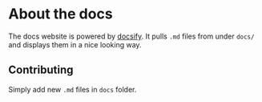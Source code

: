 # About the docs

The docs website is powered by [docsify](https://docsify.js.org/#/).
It pulls `.md` files from under `docs/` and displays them in a nice looking way.

## Contributing

Simply add new `.md` files in `docs` folder.